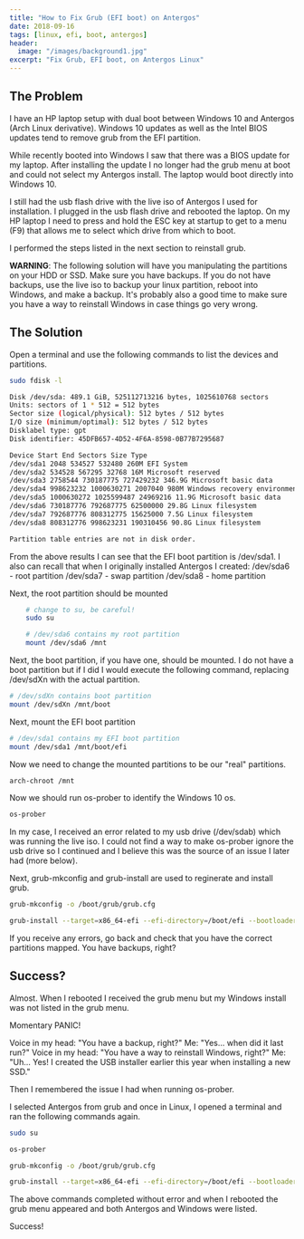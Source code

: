```yaml
---
title: "How to Fix Grub (EFI boot) on Antergos"
date: 2018-09-16
tags: [linux, efi, boot, antergos]
header:
  image: "/images/background1.jpg"
excerpt: "Fix Grub, EFI boot, on Antergos Linux"
---
```


## The Problem
I have an HP laptop setup with dual boot between Windows 10 and Antergos (Arch Linux derivative).  Windows 10 updates as well as the Intel BIOS updates tend to remove grub from  the EFI partition.

While recently booted into Windows I saw that there was a BIOS update for my laptop. After installing the update I no longer had the grub menu at boot and could not select my Antergos install.  The laptop would boot directly into Windows 10.

I still had the usb flash drive with the live iso of Antergos I used for installation. I plugged in the usb flash drive and rebooted the laptop. On my HP laptop I need to press and hold the ESC key at startup to get to a menu (F9) that allows me to select which drive from which to boot.

I performed the steps listed in the next section to reinstall grub.

**WARNING**: The following solution will have you manipulating the partitions on your HDD or SSD.
Make sure you have backups. If you do not have backups, use the live iso to backup your linux partition, reboot into Windows, and make a backup. It's probably also a good time to make sure you have a way to reinstall Windows in case things go very wrong.

## The Solution

Open a terminal and use the following commands to list the devices and partitions.

```bash
sudo fdisk -l

Disk /dev/sda: 489.1 GiB, 525112713216 bytes, 1025610768 sectors
Units: sectors of 1 * 512 = 512 bytes
Sector size (logical/physical): 512 bytes / 512 bytes
I/O size (minimum/optimal): 512 bytes / 512 bytes
Disklabel type: gpt
Disk identifier: 45DFB657-4D52-4F6A-8598-0B77B7295687

Device Start End Sectors Size Type
/dev/sda1 2048 534527 532480 260M EFI System
/dev/sda2 534528 567295 32768 16M Microsoft reserved
/dev/sda3 2758544 730187775 727429232 346.9G Microsoft basic data
/dev/sda4 998623232 1000630271 2007040 980M Windows recovery environment
/dev/sda5 1000630272 1025599487 24969216 11.9G Microsoft basic data
/dev/sda6 730187776 792687775 62500000 29.8G Linux filesystem
/dev/sda7 792687776 808312775 15625000 7.5G Linux filesystem
/dev/sda8 808312776 998623231 190310456 90.8G Linux filesystem

Partition table entries are not in disk order.
```

From the above results I can see that the EFI boot partition is /dev/sda1.
I also can recall that when I originally installed Antergos I created:
/dev/sda6 - root partition
/dev/sda7 - swap partition
/dev/sda8 - home partition

Next, the root partition should be mounted

```bash
	# change to su, be careful!
	sudo su

	# /dev/sda6 contains my root partition
	mount /dev/sda6 /mnt
```

Next, the boot partition, if you have one, should be mounted.
I do not have a boot partition but if I did I would execute the following
command, replacing /dev/sdXn with the actual partition.

```bash
# /dev/sdXn contains boot partition
mount /dev/sdXn /mnt/boot
```

Next, mount the EFI boot partition

```bash
# /dev/sda1 contains my EFI boot partition
mount /dev/sda1 /mnt/boot/efi
```

Now we need to change the mounted partitions to be our "real" partitions.

```bash
arch-chroot /mnt
```

Now we should run os-prober to identify the Windows 10 os.

```bash
os-prober
```

In my case, I received an error related to my usb drive (/dev/sdab) which was running the live iso.  I could not find a way to make os-prober ignore the usb drive so I continued and I believe this was the source of an issue I later had (more below).

Next, grub-mkconfig and grub-install are used to reginerate and install grub.

```bash
grub-mkconfig -o /boot/grub/grub.cfg

grub-install --target=x86_64-efi --efi-directory=/boot/efi --bootloader-id=Antergos-grub
```

If you receive any errors, go back and check that you have the correct partitions mapped.  You have backups, right?

## Success?

Almost. When I rebooted I received the grub menu but my Windows install was not listed in the grub menu.

Momentary PANIC!

Voice in my head: "You have a backup, right?"
Me: "Yes... when did it last run?"
Voice in my head: "You have a way to reinstall Windows, right?"
Me: "Uh... Yes! I created the USB installer earlier this year when installing a new SSD."

Then I remembered the issue I had when running os-prober.

I selected Antergos from grub and once in Linux, I opened a terminal and ran the following commands again.

```bash
sudo su

os-prober

grub-mkconfig -o /boot/grub/grub.cfg

grub-install --target=x86_64-efi --efi-directory=/boot/efi --bootloader-id=Antergos-grub
```

The above commands completed without error and when I rebooted the grub menu appeared and both Antergos and Windows were listed.

Success!
